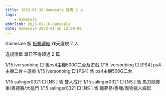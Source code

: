 ```yaml
---
title: 2023-01-16-Gamesale 違規 2 人
tags:
    - Gamesale
abbrlink: 2023-01-16-Gamesale
date: Gamesale-2023-01-16 12:00:00
---
```

Gamesale 板 [板規連結](https://www.ptt.cc/bbs/Gossiping/M.1637425085.A.07D.html)
昨天違規 2 人
<!-- more -->

違規清單
單日不得超過 2 篇

1/15 iversonbing □ 售ps4主機500G二台及遊戲
1/15 iversonbing □ [PS4] ps4主機二台＋遊戲
1/15 iversonbing □ [PS4] 售 ps4主機500G二台

1/15 salinger0321 □ [NS  ] 售 雙人成行
1/15 salinger0321 □ [NS  ] 售 馬力歐賽車/奧德賽/大亂鬥
1/15 salinger0321 □ [NS  ] 售 織夢島/麥塊/魔物獵人崛起
